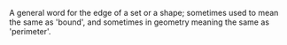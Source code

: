 A general word for the edge of a set or a shape; sometimes used to mean
the same as 'bound', and sometimes in geometry meaning the same as
'perimeter'.
